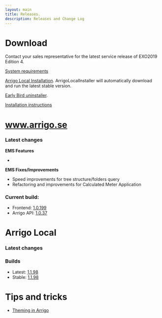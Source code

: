 ```yaml
---
layout: main
title: Releases.
description: Releases and Change Log
---
```

# Download

Contact your sales representative for the latest service release of EXO2019 Edition 4.

[System requirements](./systemrequirements.md)

[Arrigo Local Installation](https://arrigo.blob.core.windows.net/arrigo/ArrigoLocalInstaller.exe). ArrigoLocalInstaller will automatically download and run the latest stable version.

[Early Bird uninstaller](https://arrigo.blob.core.windows.net/arrigo/ArrigoEarlybirdUninstaller-1.0.19.exe).

[Installation instructions](./prereq.md)

# www.arrigo.se
### Latest changes

**EMS Features**

-

**EMS Fixes/Improvements**
- Speed improvements for tree structure/folders query
- Refactoring and improvements for Calculated Meter Application

### Current build: 
- Frontend: [1.0.199](./frontend.html#10199)
- Arrigo API: [1.0.37](./arrigoapi.html#1037)

# Arrigo Local
### Latest changes


### Builds
- Latest: [1.1.98](./arrigolocalinstaller.html#1198)
- Stable: [1.1.98](./arrigolocalinstaller.html#1198)



# Tips and tricks

- [Theming in Arrigo](./theme_arrigo.md)
